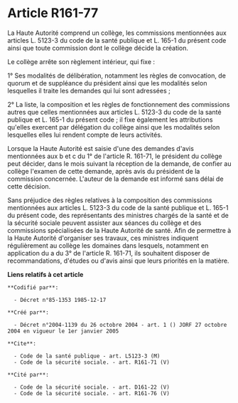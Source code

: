 # Article R161-77

La Haute Autorité comprend un collège, les commissions mentionnées aux articles L. 5123-3 du code de la santé publique et L.
165-1 du présent code ainsi que toute commission dont le collège décide la création.

Le collège arrête son règlement intérieur, qui fixe :

1° Ses modalités de délibération, notamment les règles de convocation, de quorum et de suppléance du président ainsi que les
modalités selon lesquelles il traite les demandes qui lui sont adressées ;

2° La liste, la composition et les règles de fonctionnement des commissions autres que celles mentionnées aux articles L.
5123-3 du code de la santé publique et L. 165-1 du présent code ; il fixe également les attributions qu'elles exercent par
délégation du collège ainsi que les modalités selon lesquelles elles lui rendent compte de leurs activités.

Lorsque la Haute Autorité est saisie d'une des demandes d'avis mentionnées aux b et c du 1° de l'article R. 161-71, le
président du collège peut décider, dans le mois suivant la réception de la demande, de confier au collège l'examen de cette
demande, après avis du président de la commission concernée. L'auteur de la demande est informé sans délai de cette décision.

Sans préjudice des règles relatives à la composition des commissions mentionnées aux articles L. 5123-3 du code de la santé
publique et L. 165-1 du présent code, des représentants des ministres chargés de la santé et de la sécurité sociale peuvent
assister aux séances du collège et des commissions spécialisées de la Haute Autorité de santé. Afin de permettre à la Haute
Autorité d'organiser ses travaux, ces ministres indiquent régulièrement au collège les domaines dans lesquels, notamment en
application du a du 3° de l'article R. 161-71, ils souhaitent disposer de recommandations, d'études ou d'avis ainsi que leurs
priorités en la matière.

**Liens relatifs à cet article**

	**Codifié par**:

	  - Décret n°85-1353 1985-12-17

	**Créé par**:

	  - Décret n°2004-1139 du 26 octobre 2004 - art. 1 () JORF 27 octobre 2004 en vigueur le 1er janvier 2005

	**Cite**:

	  - Code de la santé publique - art. L5123-3 (M)
	  - Code de la sécurité sociale. - art. R161-71 (V)

	**Cité par**:

	  - Code de la sécurité sociale. - art. D161-22 (V)
	  - Code de la sécurité sociale. - art. R161-76 (V)
